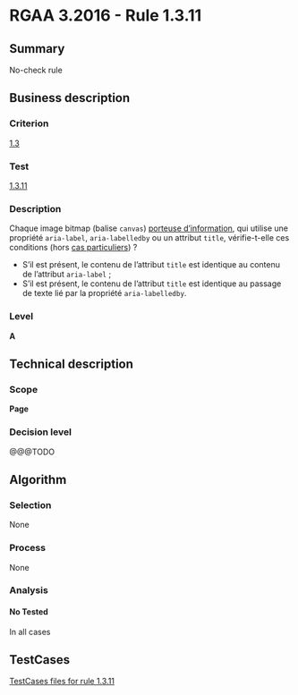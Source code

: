 # RGAA 3.2016 - Rule 1.3.11

## Summary
No-check rule


## Business description

### Criterion
[1.3](http://references.modernisation.gouv.fr/rgaa-accessibilite/2016/criteres.html#crit-1-3)

### Test
[1.3.11](http://references.modernisation.gouv.fr/rgaa-accessibilite/2016/criteres.html#test-1-3-11)

### Description
<div lang="fr">Chaque image <span lang="en">bitmap</span> (balise <code lang="en">canvas</code>) <a href="http://references.modernisation.gouv.fr/rgaa-accessibilite/2016/glossaire.html#image-porteuse-dinformation">porteuse d&#x2019;information</a>, qui utilise une propri&#xE9;t&#xE9; <code lang="en">aria-label</code>, <code lang="en">aria-labelledby</code> ou un attribut <code lang="en">title</code>, v&#xE9;rifie-t-elle ces conditions (hors <a href="http://references.modernisation.gouv.fr/rgaa-accessibilite/cas-particuliers.html#cp-1-3" title="Cas particuliers pour le crit&#xE8;re 1.3">cas particuliers</a>)&nbsp;? <ul><li>S&#x2019;il est pr&#xE9;sent, le contenu de l&#x2019;attribut <code lang="en">title</code> est identique au contenu de l&#x2019;attribut <code lang="en">aria-label</code>&nbsp;;</li> <li>S&#x2019;il est pr&#xE9;sent, le contenu de l&#x2019;attribut <code lang="en">title</code> est identique au passage de texte li&#xE9; par la propri&#xE9;t&#xE9; <code lang="en">aria-labelledby</code>.</li> </ul></div>

### Level
**A**


## Technical description

### Scope
**Page**

### Decision level
@@@TODO


## Algorithm

### Selection
None

### Process
None

### Analysis

#### No Tested
In all cases


##  TestCases

[TestCases files for rule 1.3.11](https://github.com/Asqatasun/Asqatasun/tree/develop/rules/rules-rgaa3.2016/src/test/resources/testcases/rgaa32016/Rgaa32016Rule010311/)


